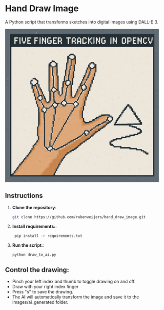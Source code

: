 # Hand Draw Image

A Python script that transforms sketches into digital images using DALL-E 3.

<img src="images/thumbnail_p4.png" alt="Thumbnail" width="600"/>

## Instructions

1. **Clone the repository**:
   ```bash
   git clone https://github.com/rubenweijers/hand_draw_image.git

2. **Install requirements:**:
   ```bash
    pip install -r requirements.txt

3. **Run the script:**:
   ```bash
   python draw_to_ai.py

## Control the drawing:
- Pinch your left index and thumb to toggle drawing on and off.
- Draw with your right index finger
- Press "s" to save the drawing.
- The AI will automatically transform the image and save it to the images/ai_generated folder.
